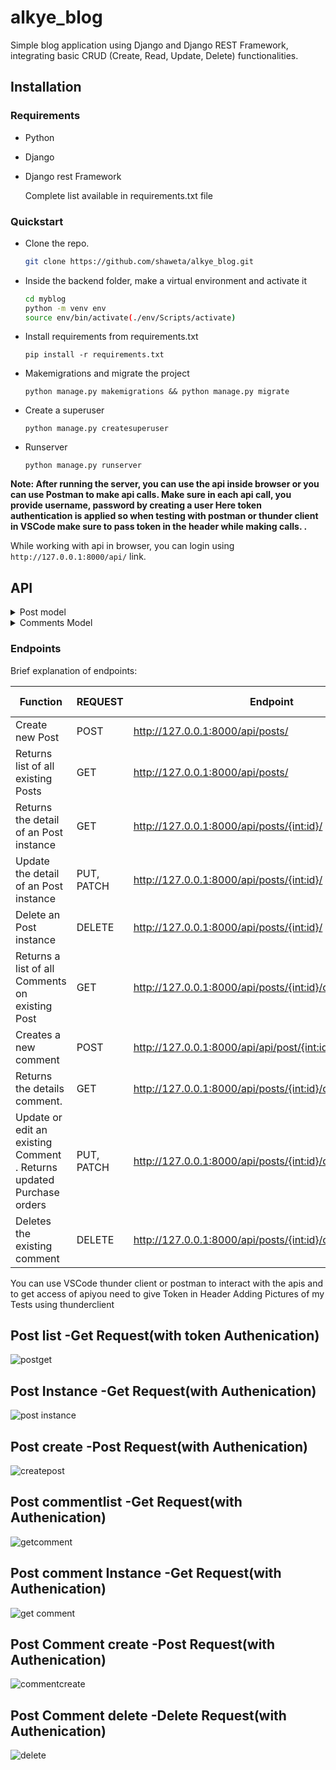 # alkye_blog
Simple blog application using Django and Django REST Framework, integrating basic CRUD (Create, Read, Update, Delete) functionalities.

## Installation

### Requirements
- Python
- Django
- Django rest Framework

  Complete list available in requirements.txt file

### Quickstart
- Clone the repo.  
    ```bash
    git clone https://github.com/shaweta/alkye_blog.git
    ```

- Inside the backend folder, make a virtual environment and activate it 
    ```bash
    cd myblog
    python -m venv env 
    source env/bin/activate(./env/Scripts/activate)

    ```

- Install requirements from requirements.txt
    ```
    pip install -r requirements.txt
    ```

- Makemigrations and migrate the project
    ```
    python manage.py makemigrations && python manage.py migrate
    ```

- Create a superuser
    ```
    python manage.py createsuperuser
    ```

- Runserver
    ```
    python manage.py runserver
    ```

**Note: After running the server, you can use the api inside browser or you can use Postman to make api calls. Make sure in each api call, you provide username, password by creating a user
Here  token authentication is applied so when testing with postman or thunder client in VSCode make sure to pass token in the header while making calls.
.**



While working with api in browser, you can login using `http://127.0.0.1:8000/api/` link.


## API
<details>
<summary> Post model </summary> 

- POST:
    - title: string(unique),
    - content: text,
    - author: text
    - published_date:Datetime field

</details>

<details>
<summary> Comments Model </summary>


</details>





### Endpoints

Brief explanation of endpoints:

| Function                                                                                               | REQUEST    | Endpoint                                                | Authorization | form-data                                 |
|--------------------------------------------------------------------------------------------------------|------------|---------------------------------------------------------|---------------|-------------------------------------------|
| Create new Post                                                                                      | POST       | http://127.0.0.1:8000/api/posts/                      | Token Auth                  |
| Returns list of all existing Posts                                                                   | GET        |  http://127.0.0.1:8000/api/posts/                     | Token Auth    |                                           |
| Returns the detail of an Post instance                                                               | GET        | http://127.0.0.1:8000/api/posts/{int:id}/             | Token Auth    |                                           |
| Update the detail of an Post instance                                                                | PUT, PATCH | http://127.0.0.1:8000/api/posts/{int:id}/             | Token Auth   |                                           |
| Delete an Post instance                                                                              | DELETE     | http://127.0.0.1:8000/api/posts/{int:id}/             | Token Auth    |                                           |
| Returns a list of all Comments on  existing Post                                                         | GET        | http://127.0.0.1:8000/api/posts/{int:id}/comments  | Token Auth  |                                           |
| Creates a new comment                                 | POST       | http://127.0.0.1:8000/api/api/post/{int:id}/comments              | Token Auth   |  |
| Returns the details comment.                                                     | GET        | http://127.0.0.1:8000/api/posts/{int:id}/comments/{int:id}/     | Token Auth    |                                           |
| Update or edit an existing Comment . Returns updated Purchase orders                                  | PUT, PATCH | http://127.0.0.1:8000/api/posts/{int:id}/comments/{int:id}/     | Token Auth   |  |
| Deletes the existing comment                                                                   | DELETE     | http://127.0.0.1:8000/api/posts/{int:id}/comments/{int:id}/     | Token Auth    |                                           |

 
You can use  VSCode thunder client or postman to interact with the apis and to get access of apiyou need to give Token in Header 
Adding Pictures of my Tests using thunderclient
## Post list -Get Request(with token Authenication)
![postget](https://github.com/shaweta/alkye_blog/assets/17871651/e1814e4c-b0ae-4a12-98c3-370f7b0af162)

## Post Instance -Get Request(with Authenication)

![post instance](https://github.com/shaweta/alkye_blog/assets/17871651/f37d1268-feb3-4584-9b54-207b530e9449)

## Post create -Post Request(with Authenication)

![createpost](https://github.com/shaweta/alkye_blog/assets/17871651/5402d9d4-c278-4e7b-b415-129191d85c4b)

## Post commentlist -Get Request(with Authenication)

![getcomment](https://github.com/shaweta/alkye_blog/assets/17871651/dd79190f-6ed4-4cda-8cd1-d00915553908)

## Post comment Instance -Get Request(with Authenication)
![get comment](https://github.com/shaweta/alkye_blog/assets/17871651/4b4707b1-8362-4b76-8b90-a1324a3699da)

## Post Comment create -Post Request(with Authenication)
![commentcreate](https://github.com/shaweta/alkye_blog/assets/17871651/c71c11f7-7591-4161-9469-ade64893cd48)
## Post Comment delete -Delete Request(with Authenication)

![delete](https://github.com/shaweta/alkye_blog/assets/17871651/f4855313-369d-4516-8c98-4e667076b262)
